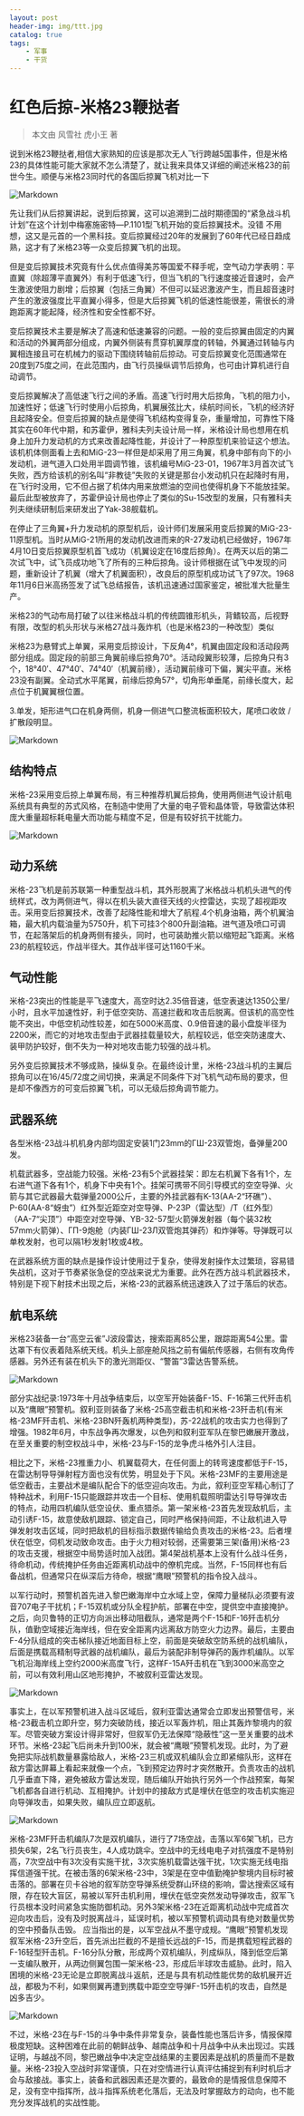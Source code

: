 ```yaml
---
layout: post
header-img: img/ttt.jpg
catalog: true
tags:
    - 军事
    - 干货
---
```

# 红色后掠-米格23鞭挞者

> 本文由 风雪社 虎小王 著

说到米格23鞭挞者,相信大家熟知的应该是那次无人飞行跨越5国事件，但是米格23的具体性能可能大家就不怎么清楚了，就让我来具体又详细的阐述米格23的前世今生。顺便与米格23同时代的各国后掠翼飞机对比一下

![Markdown](http://i1.bvimg.com/627594/5a21d35329fe5f41.jpg)

先让我们从后掠翼讲起，说到后掠翼，这可以追溯到二战时期德国的“紧急战斗机计划”在这个计划中梅塞施密特—P.1101型飞机开始的变后掠翼技术。没错 不用想，这又是元首的一个黑科技。变后掠翼经过20年的发展到了60年代已经日趋成熟，这才有了米格23等一众变后掠翼飞机的出现。

但是变后掠翼技术究竟有什么优点值得美苏等国爱不释手呢，空气动力学表明：平直翼（除超薄平直翼外）有利于低速飞行，但当飞机的飞行速度接近音速时，会产生激波使阻力剧增；后掠翼（包括三角翼）不但可以延迟激波产生，而且超音速时产生的激波强度比平直翼小得多，但是大后掠翼飞机的低速性能很差，需很长的滑跑距离才能起降，经济性和安全性都不好。

变后掠翼技术主要是解决了高速和低速兼容的问题。一般的变后掠翼由固定的内翼和活动的外翼两部分组成，内翼外侧装有贯穿机翼厚度的转轴，外翼通过转轴与内翼相连接且可在机械力的驱动下围绕转轴前后掠动。可变后掠翼变化范围通常在20度到75度之间，在此范围内，由飞行员操纵调节后掠角，也可由计算机进行自动调节。

变后掠翼解决了高低速飞行之间的矛盾。高速飞行时用大后掠角，飞机的阻力小，加速性好；低速飞行时使用小后掠角，机翼展弦比大，续航时间长，飞机的经济好且起降安全。但变后掠翼的缺点是使得飞机结构变得复杂，重量增加，可靠性下降其实在60年代中期，和苏霍伊，雅科夫列夫设计局一样，米格设计局也想用在机身上加升力发动机的方式来改善起降性能，并设计了一种原型机来验证这个想法。该机机体侧面看上去和MiG-23一样但是却采用了用三角翼，机身中部有向下的小发动机，进气道入口处用半圆调节锥，该机编号MiG-23-01，1967年3月首次试飞失败，西方给该机的别名叫“非教徒”失败的关键是那台小发动机只在起降时有用，在飞行时没用，它不但占据了机体内用来放燃油的空间也使得机身下不能放挂架。最后此型被放弃了，苏霍伊设计局也停止了类似的Su-15改型的发展，只有雅科夫列夫继续研制后来研发出了Yak-38舰载机。

在停止了三角翼+升力发动机的原型机后，设计师们发展采用变后掠翼的MiG-23-11原型机。当时从MiG-21所用的发动机改进而来的R-27发动机已经做好，1967年4月10日变后掠翼原型机首飞成功（机翼设定在16度后掠角）。在两天以后的第二次试飞中，试飞员成功地飞了所有的三种后掠角。设计师根据在试飞中发现的问题，重新设计了机翼（增大了机翼面积），改良后的原型机成功试飞了97次。1968年11月6日米高扬签发了试飞总结报告，该机迅速通过国家鉴定，被批准大批量生产。

米格23的气动布局打破了以往米格战斗机的传统圆锥形机头，背鳍较高，后视野有限，改型的机头形状与米格27战斗轰炸机（也是米格23的一种改型）类似

米格23为悬臂式上单翼，采用变后掠设计，下反角4°，机翼由固定段和活动段两部分组成。固定段的前部三角翼前缘后掠角70°。活动段翼形较薄，后掠角只有3个，18°40′、47°40′、74°40′（机翼前缘），活动翼前缘可下偏，翼尖平直。米格23没有副翼。全动式水平尾翼，前缘后掠角57°，切角形单垂尾，前缘长度大，起点位于机翼翼根位置。

3.单发，矩形进气口在机身两侧，机身一侧进气口整流板面积较大，尾喷口收敛 / 扩散段明显。

![Markdown](http://i1.bvimg.com/627594/b0e3d12e1781d40d.jpg)

## 结构特点
米格-23采用变后掠上单翼布局，有三种推荐机翼后掠角，使用两侧进气设计航电系统具有典型的苏式风格，在制造中使用了大量的电子管和晶体管，导致雷达体积庞大重量超标耗电量大而功能与精度不足，但是有较好抗干扰能力。

![Markdown](http://i1.bvimg.com/627594/ef76d2f5a85d127c.jpg)

## 动力系统
米格-23飞机是前苏联第一种重型战斗机，其外形脱离了米格战斗机机头进气的传统样式，改为两侧进气，得以在机头装大直径天线的火控雷达，实现了超视距攻击。采用变后掠翼技术，改善了起降性能和增大了航程.4个机身油箱，两个机翼油箱，最大机内载油量为5750升，机下可挂3个800升副油箱。进气道及喷口可调节，在起落架后的机身两侧有接头，同时，也可装助推火箭以缩短起飞距离。米格23的航程较远，作战半径大。其作战半径可达1160千米。

## 气动性能
米格-23突出的性能是平飞速度大，高空时达2.35倍音速，低空表速达1350公里/小时，且水平加速性好，利于低空突防、高速拦截和攻击后脱离。但该机的高空性能不突出，中低空机动性较差，如在5000米高度、0.9倍音速的最小盘旋半径为2200米，而它的对地攻击型由于武器挂载量较大，航程较远，低空突防速度大、装甲防护较好，倒不失为一种对地攻击能力较强的战斗机。

另外变后掠翼技术不够成熟，操纵复杂。在最终设计里，米格-23战斗机的主翼后掠角可以在16/45/72度之间切换，来满足不同条件下对飞机气动布局的要求，但是却不像西方的可变后掠翼飞机，可以无级后掠角调节能力。

## 武器系统
各型米格-23战斗机机身内部均固定安装1门23mm的ГШ-23双管炮，备弹量200发。

机载武器多，空战能力较强。米格-23有5个武器挂架：即左右机翼下各有1个，左右进气道下各有1个，机身下中央有1个。挂架可携带不同引导模式的空空导弹、火箭与其它武器最大载弹量2000公斤，主要的外挂武器有K-13(AA-2“环礁”）、Р-60(AA-8“蚜虫”）红外型近距空对空导弹、P-23P（雷达型）/T（红外型）（AA-7“尖顶”）中距空对空导弹、YB-32-57型火箭弹发射器（每个装32枚57mm火箭弹）、ГП-9炮舱（内装ГШ-23Л双管炮其弹药）和炸弹等。导弹既可以单枚发射，也可以隔1秒发射1枚或4枚。

在武器系统方面的缺点是操作设计使用过于复杂，使得发射操作太过繁琐，容易错失战机，这对于节奏紧张急促的空战来说尤为重要。此外在西方战斗机武器技术，特别是下视下射技术出现之后，米格-23的武器系统迅速跌入了过于落后的状态。

## 航电系统
米格23装备一台“高空云雀”J波段雷达，搜索距离85公里，跟踪距离54公里。雷达罩下有仪表着陆系统天线。机头上部座舱风挡之前有偏航传感器，右侧有攻角传感器。另外还有装在机头下的激光测距仪、“警笛”3雷达告警系统。

![Markdown](http://i1.bvimg.com/627594/1f7cdbcbb2d8ca73.jpg)

部分实战纪录:1973年十月战争结束后，以空军开始装备F-15、F-16第三代歼击机以及“鹰眼”预警机。叙利亚则装备了米格-25高空截击机和米格-23歼击机(有米格-23MF歼击机、米格-23BN歼轰机两种类型)，苏-22战机的攻击实力也得到了增强。1982年6月，中东战争再次爆发，以色列和叙利亚军队在黎巴嫩展开激战，在至关重要的制空权战斗中，米格-23与F-15的龙争虎斗格外引人注目。

相比之下，米格-23推重力小、机翼载荷大，在任何面上的转弯速度都低于F-15，在雷达制导导弹射程方面也没有优势，明显处于下风。米格-23MF的主要用途是低空截击，主要战术是编队配合下的低空迎向攻击。为此，叙利亚空军精心制订了特种战术，利用F-15只能跟踪并攻击一个目标、使用机载照明雷达引导导弹攻击的特点，动用四机编队低空设伏、重点猎杀。第一架米格-23首先发现敌机后，主动引诱F-15，故意使敌机跟踪、锁定自己，同时严格保持间距，不让敌机进入导弹发射攻击区域，同时把敌机的目标指示数据传输给负责攻击的米格-23。后者埋伏在低空，伺机发动致命攻击。由于火力相对较弱，还需要第三架(备用)米格-23的攻击支援，根据空中局势适时加入战团。第4架战机基本上没有什么战斗任务，待命机动，传统掩护任务由近距离机动战中的僚机完成。当然，F-15同样也有后备战机，但通常只在纵深后方待命，根据“鹰眼”预警机的指令投入战斗。

以军行动时，预警机首先进入黎巴嫩海岸中立水域上空，保障力量梯队必须要有波音707电子干扰机；F-15双机或分队全程护航，部署在中空，提供空中直接掩护。之后，向贝鲁特的正切方向派出移动阻截队，通常是两个F-15和F-16歼击机分队，值勤空域接近海岸线，但在安全距离内远离敌方防空火力边界。最后，主要由F-4分队组成的突击梯队接近地面目标上空，前面是突破敌空防系统的战机编队，后面是携载高精制导武器的战机编队，最后为装配非制导弹药的轰炸机编队。以军飞机沿海岸线上空约2000米高度飞行，这样F-15A歼击机在飞到3000米高空之前，可以有效利用山区地形掩护，不被叙利亚雷达发现。

![Markdown](http://i1.bvimg.com/627594/14ec80b77e6cf911.jpg)

事实上，在以军预警机进入战斗区域后，叙利亚雷达通常会立即发出预警信号，米格-23截击机立即升空，努力突破防线，接近以军轰炸机，阻止其轰炸黎境内的叙军。尽管突破方案设计得非常好，但叙军仍无法保障“隐蔽性”这一至关重要的战术环节。米格-23起飞后尚未升到100米，就会被“鹰眼”预警机发现。此时，为了避免把实际战机数量暴露给敌人，米格-23三机或双机编队会立即紧缩队形，这样在敌方雷达屏幕上看起来就像一个点，飞到预定边界时才突然散开。负责攻击的战机几乎垂直下降，避免被敌方雷达发现，随后编队开始执行另外一个作战预案，每架飞机都各自进行机动、互相掩护。计划中的接敌方式是埋伏在低空的攻击机实施迎向导弹攻击，如果失败，编队应立即返航。

![Markdown](http://i1.bvimg.com/627594/f61c68f65fa50fff.jpg)

米格-23MF歼击机编队7次是双机编队，进行了7场空战，击落以军6架飞机，已方损失6架，2名飞行员丧生，4人成功跳伞。空战中的无线电电子对抗强度不是特别高，7次空战中有3次没有实施干扰，3次实施机载雷达强干扰，1次实施无线电指挥信道强干扰。在被击落的6架米格-23中，3架是在空中值勤掩护黎境内目标时被击落的。部署在贝卡谷地的叙军防空导弹系统受群山环绕的影响，雷达搜索区域有限，存在较大盲区，易被以军歼击机利用，埋伏在低空突然发动导弹攻击，叙军飞行员根本没时间紧急实施防御机动。另外3架米格-23在近距离机动战中完成首次迎向攻击后，没有及时脱离战斗，延误时机，被以军预警机调动具有绝对数量优势的空中预备队击毁。
应当指出的是，以军空战从不墨守成规。“鹰眼”预警机发现叙军米格-23升空后，首先派出拦截的不是擅长远战的F-15，而是携载短程武器的F-16轻型歼击机。F-16分队分散，形成两个双机编队，列成纵队，降到低空后第一支编队散开，从两边侧翼包围一架米格-23，形成后半球攻击威胁。此时，陷入困境的米格-23无论是立即脱离战斗返航，还是与具有机动性能优势的敌机展开近战，都极为不利，如果侧翼再遭到携载中距空空导弹F-15歼击机的攻击，自然是凶多吉少。

![Markdown](http://i1.bvimg.com/627594/4a62a97ac2ca5c30.jpg)

不过，米格-23在与F-15的斗争中条件非常复杂，装备性能也落后许多，情报保障极度短缺。这种困难在此前的朝鲜战争、越南战争和十月战争中从未出现过。实践证明，与越战不同，黎巴嫩战争中决定空战结果的主要因素是战机的质量而不是数量。米格-23投入空战时非常谨慎，只在对空情进行认真评估捕捉到有利时机后才会与敌接战。事实上，装备和武器因素还是次要的，最致命的是情报信息保障不足，没有空中指挥所，战斗指挥系统老化落后，无法及时掌握敌方的动向，也不能充分发挥战机的实战性能。

